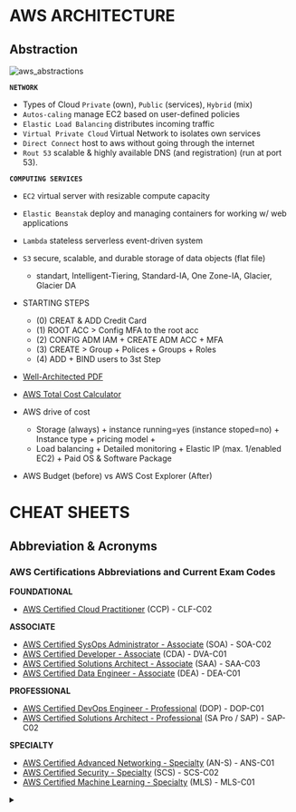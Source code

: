 # AWS ARCHITECTURE 

## Abstraction  
![aws_abstractions]()

**`NETWORK`**
- Types of Cloud `Private` (own), `Public` (services), `Hybrid` (mix)
- `Autos-caling` manage EC2 based on user-defined policies
- `Elastic Load Balancing` distributes incoming traffic
- `Virtual Private Cloud` Virtual Network to isolates own services
- `Direct Connect` host to aws without going through the internet
- `Rout 53` scalable & highly available DNS (and registration) (run at port 53). 

**`COMPUTING SERVICES`**
- `EC2` virtual server with resizable compute capacity
- `Elastic Beanstak` deploy and managing containers for working w/ web applications
- `Lambda` stateless serverless event-driven system
- `S3` secure, scalable, and durable storage of data objects (flat file)
  - standart, Intelligent-Tiering, Standard-IA, One Zone-IA, Glacier, Glacier DA 

- STARTING STEPS
  - (0) CREAT & ADD Credit Card
  - (1) ROOT ACC > Config MFA to the root acc
  - (2) CONFIG ADM IAM + CREATE ADM ACC + MFA
  - (3) CREATE > Group + Polices + Groups + Roles
  - (4) ADD + BIND users to 3st Step  

- [Well-Architected PDF](https://docs.aws.amazon.com/wellarchitected/latest/userguide/intro.html)
- [AWS Total Cost Calculator](https://calculator.aws/)
- AWS drive of cost
  - Storage (always) + instance running=yes (instance stoped=no) + Instance type + pricing model +
  - Load balancing + Detailed monitoring + Elastic IP (max. 1/enabled EC2) + Paid OS & Software Package
- AWS Budget (before) vs AWS Cost Explorer (After)

# CHEAT SHEETS

## Abbreviation & Acronyms

### AWS Certifications Abbreviations and Current Exam Codes

**FOUNDATIONAL**
- [AWS Certified Cloud Practitioner](https://aws.amazon.com/certification/certified-cloud-practitioner/) (CCP) - CLF-C02

**ASSOCIATE**
- [AWS Certified SysOps Administrator - Associate](https://aws.amazon.com/certification/certified-sysops-admin-associate/) (SOA) - SOA-C02
- [AWS Certified Developer - Associate](https://aws.amazon.com/certification/certified-developer-associate/) (CDA) - DVA-C01
- [AWS Certified Solutions Architect - Associate](https://aws.amazon.com/certification/certified-solutions-architect-associate/) (SAA) - SAA-C03
- [AWS Certified Data Engineer - Associate](https://aws.amazon.com/certification/certified-data-engineer-associate/) (DEA) - DEA-C01

**PROFESSIONAL**
- [AWS Certified DevOps Engineer - Professional](https://aws.amazon.com/certification/certified-devops-engineer-professional/) (DOP) - DOP-C01
- [AWS Certified Solutions Architect - Professional](https://aws.amazon.com/certification/certified-solutions-architect-professional/) (SA Pro / SAP) - SAP-C02

**SPECIALTY**
- [AWS Certified Advanced Networking - Specialty](https://aws.amazon.com/certification/certified-advanced-networking-specialty/) (AN-S) - ANS-C01
- [AWS Certified Security - Specialty](https://aws.amazon.com/certification/certified-security-specialty/) (SCS) - SCS-C02 
- [AWS Certified Machine Learning - Specialty](https://aws.amazon.com/certification/certified-machine-learning-specialty/) (MLS) - MLS-C01
</details>


<details><summary></summary><br>
<details>